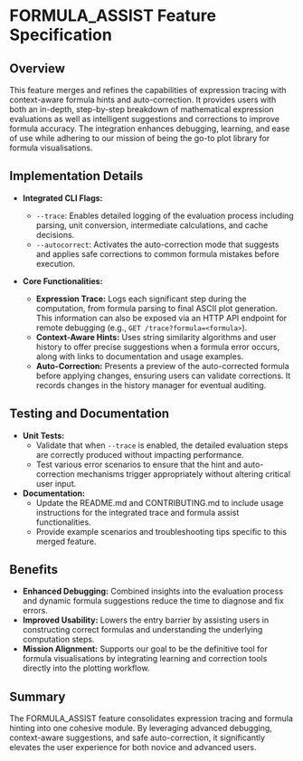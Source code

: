 # FORMULA_ASSIST Feature Specification

## Overview
This feature merges and refines the capabilities of expression tracing with context-aware formula hints and auto-correction. It provides users with both an in-depth, step-by-step breakdown of mathematical expression evaluations as well as intelligent suggestions and corrections to improve formula accuracy. The integration enhances debugging, learning, and ease of use while adhering to our mission of being the go-to plot library for formula visualisations.

## Implementation Details
- **Integrated CLI Flags:**
  - `--trace`: Enables detailed logging of the evaluation process including parsing, unit conversion, intermediate calculations, and cache decisions.
  - `--autocorrect`: Activates the auto-correction mode that suggests and applies safe corrections to common formula mistakes before execution.

- **Core Functionalities:**
  - **Expression Trace:** Logs each significant step during the computation, from formula parsing to final ASCII plot generation. This information can also be exposed via an HTTP API endpoint for remote debugging (e.g., `GET /trace?formula=<formula>`).
  - **Context-Aware Hints:** Uses string similarity algorithms and user history to offer precise suggestions when a formula error occurs, along with links to documentation and usage examples.
  - **Auto-Correction:** Presents a preview of the auto-corrected formula before applying changes, ensuring users can validate corrections. It records changes in the history manager for eventual auditing.

## Testing and Documentation
- **Unit Tests:**
  - Validate that when `--trace` is enabled, the detailed evaluation steps are correctly produced without impacting performance.
  - Test various error scenarios to ensure that the hint and auto-correction mechanisms trigger appropriately without altering critical user input.
- **Documentation:**
  - Update the README.md and CONTRIBUTING.md to include usage instructions for the integrated trace and formula assist functionalities.
  - Provide example scenarios and troubleshooting tips specific to this merged feature.

## Benefits
- **Enhanced Debugging:** Combined insights into the evaluation process and dynamic formula suggestions reduce the time to diagnose and fix errors.
- **Improved Usability:** Lowers the entry barrier by assisting users in constructing correct formulas and understanding the underlying computation steps.
- **Mission Alignment:** Supports our goal to be the definitive tool for formula visualisations by integrating learning and correction tools directly into the plotting workflow.

## Summary
The FORMULA_ASSIST feature consolidates expression tracing and formula hinting into one cohesive module. By leveraging advanced debugging, context-aware suggestions, and safe auto-correction, it significantly elevates the user experience for both novice and advanced users.